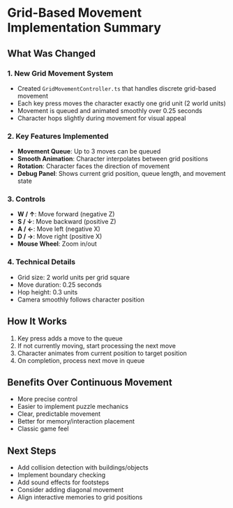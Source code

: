 # Grid-Based Movement Implementation Summary

## What Was Changed

### 1. New Grid Movement System
- Created `GridMovementController.ts` that handles discrete grid-based movement
- Each key press moves the character exactly one grid unit (2 world units)
- Movement is queued and animated smoothly over 0.25 seconds
- Character hops slightly during movement for visual appeal

### 2. Key Features Implemented
- **Movement Queue**: Up to 3 moves can be queued
- **Smooth Animation**: Character interpolates between grid positions
- **Rotation**: Character faces the direction of movement
- **Debug Panel**: Shows current grid position, queue length, and movement state

### 3. Controls
- **W / ↑**: Move forward (negative Z)
- **S / ↓**: Move backward (positive Z)  
- **A / ←**: Move left (negative X)
- **D / →**: Move right (positive X)
- **Mouse Wheel**: Zoom in/out

### 4. Technical Details
- Grid size: 2 world units per grid square
- Move duration: 0.25 seconds
- Hop height: 0.3 units
- Camera smoothly follows character position

## How It Works
1. Key press adds a move to the queue
2. If not currently moving, start processing the next move
3. Character animates from current position to target position
4. On completion, process next move in queue

## Benefits Over Continuous Movement
- More precise control
- Easier to implement puzzle mechanics
- Clear, predictable movement
- Better for memory/interaction placement
- Classic game feel

## Next Steps
- Add collision detection with buildings/objects
- Implement boundary checking
- Add sound effects for footsteps
- Consider adding diagonal movement
- Align interactive memories to grid positions 